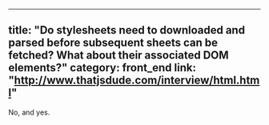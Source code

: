 ----
title: "Do stylesheets need to downloaded and parsed before subsequent sheets can be fetched? What about their associated DOM elements?"
category: front_end
link: "http://www.thatjsdude.com/interview/html.html"
----

No, and yes.
